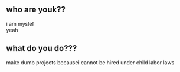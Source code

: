 ## who are youk??
i am myslef<br/>yeah

## what do you do???
make dumb projects becausei cannot be hired under child labor laws

 <!--- 10.103.41.99 -->
